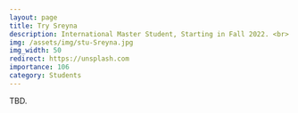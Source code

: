 ```yaml
---
layout: page
title: Try Sreyna
description: International Master Student, Starting in Fall 2022. <br> Research Topic&#58; Adversarial Attack on Face Recognition.
img: /assets/img/stu-Sreyna.jpg
img_width: 50
redirect: https://unsplash.com
importance: 106
category: Students
---
```


TBD.
